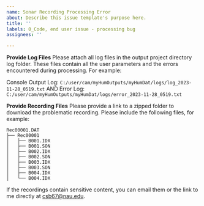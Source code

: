```yaml
---
name: Sonar Recording Processing Error
about: Describe this issue template's purpose here.
title: ''
labels: 0_Code, end user issue - processing bug
assignees: ''

---
```


**Provide Log Files**
Please attach all log files in the output project directory log folder. These files contain all the user parameters and the errors encountered during processing. For example: 

Console Output Log: `C:/user/cam/myHumOutputs/myHumDat/logs/log_2023-11-28_0519.txt`
AND
Error Log: `C:/user/cam/myHumOutputs/myHumDat/logs/error_2023-11-28_0519.txt`

**Provide Recording Files**
Please provide a link to a zipped folder to download the problematic recording. Please include the following files, for example:

```
Rec00001.DAT
├── Rec00001
│   ├── B001.IDX
│   ├── B001.SON
│   ├── B002.IDX
│   ├── B002.SON
│   ├── B003.IDX
│   ├── B003.SON
│   ├── B004.IDX
│   └── B004.IDX
```
If the recordings contain sensitive content, you can email them or the link to me directly at csb67@nau.edu.
